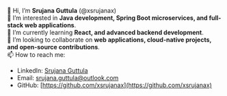 👋 Hi, I’m **Srujana Guttula** (@xsrujanax)  
👀 I’m interested in **Java development, Spring Boot microservices, and full-stack web applications**.  
🌱 I’m currently learning **React, and advanced backend development**.  
💞️ I’m looking to collaborate on **web applications, cloud-native projects, and open-source contributions**.  
📫 How to reach me:  
   - LinkedIn: [Srujana Guttula](https://www.linkedin.com/in/srujanaguttula/)  
   - Email: [srujana.guttula@outlook.com](mailto:srujana.guttula@outlook.com)  
   - GitHub: [https://github.com/xsrujanax](https://github.com/xsrujanax)  



<!---
xsrujanax/xsrujanax is a ✨ special ✨ repository because its `README.md` (this file) appears on your GitHub profile.
You can click the Preview link to take a look at your changes.
--->
